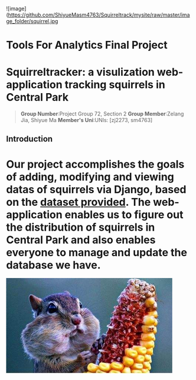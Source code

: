 ![image](https://github.com/ShiyueMasm4763/Squirreltrack/mysite/raw/master/image_folder/squirrel.jpg
# Tools For Analytics Final Project
# Squirreltracker: a visulization web-application tracking squirrels in Central Park

>**Group Number**:Project Group 72, Section 2
>**Group Member**:Zelang Jia, Shiyue Ma
>**Member's Uni**:UNIs: [zj2273, sm4763]

## Introduction

Our project accomplishes the goals of adding, modifying and viewing datas of squirrels via Django, based on the [**dataset provided**](https://github.com/ShiyueMasm4763/Squirreltrack/blob/master/mysite/squirrel_track_data.csv). The web-application enables us to figure out the distribution of squirrels in Central Park and also enables everyone to manage and update the database we have.
=======
![image](https://github.com/ShiyueMasm4763/Squirreltrack/blob/master/mysite/raw/master/image_folder/squirrel.jpg)

